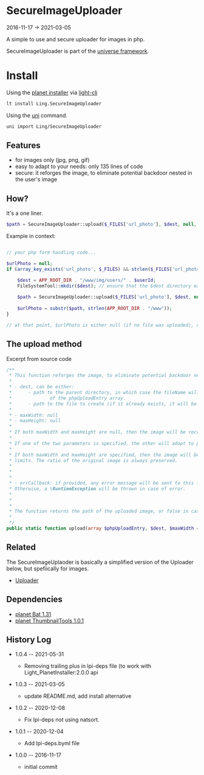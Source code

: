 SecureImageUploader
================
2016-11-17 -> 2021-03-05


A simple to use and secure uploader for images in php.



SecureImageUploader is part of the [universe framework](https://github.com/karayabin/universe-snapshot).


Install
==========
Using the [planet installer](https://github.com/lingtalfi/Light_PlanetInstaller) via [light-cli](https://github.com/lingtalfi/Light_Cli)
```bash
lt install Ling.SecureImageUploader
```

Using the [uni](https://github.com/lingtalfi/universe-naive-importer) command.
```bash
uni import Ling/SecureImageUploader
```




Features
--------------

- for images only (jpg, png, gif)
- easy to adapt to your needs: only 135 lines of code
- secure: it reforges the image, to eliminate potential backdoor nested in the user's image






How?
--------

It's a one liner.

```php
$path = SecureImageUploader::upload($_FILES['url_photo'], $dest, null, 300);
```


Example in context:

```php

// your php form handling code...

$urlPhoto = null;
if (array_key_exists('url_photo', $_FILES) && strlen($_FILES['url_photo']['tmp_name']) > 0) {

    $dest = APP_ROOT_DIR . "/www/img/users/" . $userId;
    FileSystemTool::mkdir($dest); // ensure that the $dest directory exists
    
    $path = SecureImageUploader::upload($_FILES['url_photo'], $dest, null, 300);
    
    $urlPhoto = substr($path, strlen(APP_ROOT_DIR . "/www"));
}

// at that point, $urlPhoto is either null (if no file was uploaded), or set to the path 


```


The upload method
----------------------

Excerpt from source code

```php
/**
 * This function reforges the image, to eliminate potential backdoor nested in the user's image.
 *
 * - dest, can be either:
 *      - path to the parent directory, in which case the fileName will be the based on the 'name' property
 *              of the phpUploadEntry array.
 *      - path to the file to create (if it already exists, it will be overridden)
 *
 * - maxWidth: null
 * - maxHeight: null
 *
 * If both maxWidth and maxHeight are null, then the image will be recreated with its original dimension.
 *
 * If one of the two parameters is specified, the other will adapt to preserve the ratio of the original image.
 *
 * If both maxWidth and maxHeight are specified, then the image will be constrained in the box defined by those
 * limits. The ratio of the original image is always preserved.
 *
 *
 *
 * - errCallback: if provided, any error message will be sent to this function.
 * Otherwise, a \RuntimeException will be thrown in case of error.
 *
 *
 *
 * The function returns the path of the uploaded image, or false in case of problems.
 *
 */
public static function upload(array $phpUploadEntry, $dest, $maxWidth = null, $maxHeight = null, \Closure $errCallback = null)
```






Related
--------------

The SecureImageUplaoder is basically a simplified version of the Uploader below, 
but spefiically for images.

- [Uploader](https://github.com/lingtalfi/Uploader)



Dependencies
------------------

- [planet Bat 1.31](https://github.com/lingtalfi/Bat)
- [planet ThumbnailTools 1.0.1](https://github.com/lingtalfi/ThumbnailTools)




History Log
------------------

- 1.0.4 -- 2021-05-31

    - Removing trailing plus in lpi-deps file (to work with Light_PlanetInstaller:2.0.0 api

- 1.0.3 -- 2021-03-05

    - update README.md, add install alternative

- 1.0.2 -- 2020-12-08

    - Fix lpi-deps not using natsort.

- 1.0.1 -- 2020-12-04

    - Add lpi-deps.byml file

- 1.0.0 -- 2016-11-17

    - initial commit
    
    
    
    
    




